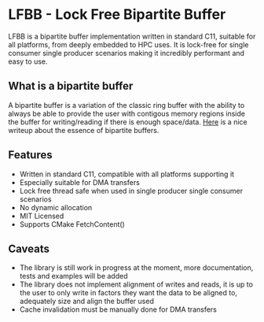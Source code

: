 # LFBB - Lock Free Bipartite Buffer

LFBB is a bipartite buffer implementation written in standard C11, suitable for all platforms, from deeply embedded to HPC uses. It is lock-free for single consumer single producer scenarios making it incredibly performant and easy to use.

## What is a bipartite buffer

A bipartite buffer is a variation of the classic ring buffer with the ability to always be able to provide the user with contigous memory regions inside the buffer for writing/reading if there is enough space/data.
[Here](https://www.codeproject.com/Articles/3479/The-Bip-Buffer-The-Circular-Buffer-with-a-Twist) is a nice writeup about the essence of bipartite buffers.

## Features
* Written in standard C11, compatible with all platforms supporting it
* Especially suitable for DMA transfers
* Lock free thread safe when used in single producer single consumer scenarios
* No dynamic allocation
* MIT Licensed
* Supports CMake FetchContent()

## Caveats
* The library is still work in progress at the moment, more documentation, tests and examples will be added
* The library does not implement alignment of writes and reads, it is up to the user to only write in factors they want the data to be aligned to, adequately size and align the buffer used
* Cache invalidation must be manually done for DMA transfers
